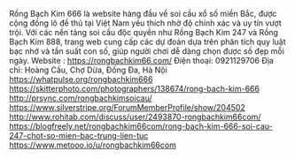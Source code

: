 Rồng Bạch Kim 666 là website hàng đầu về soi cầu xổ số miền Bắc, được cộng đồng lô đề thủ tại Việt Nam yêu thích nhờ độ chính xác và uy tín vượt trội. Với các nền tảng soi cầu độc quyền như Rồng Bạch Kim 247 và Rồng Bạch Kim 888, trang web cung cấp các dự đoán dựa trên phân tích quy luật bạc nhớ và tần suất con số, giúp người chơi dễ dàng chọn được số đẹp mỗi ngày.
Website : https://rongbachkim66.com/
Điện thoại: 0921129706
Địa chỉ: Hoàng Cầu, Chợ Dừa, Đống Đa, Hà Nội
https://whatpulse.org/rongbachkim666
https://skitterphoto.com/photographers/138674/rong-bach-kim-666
http://prsync.com/rongbachkimsoicau/
https://www.silverstripe.org/ForumMemberProfile/show/204502
http://www.rohitab.com/discuss/user/2493870-rongbachkim66com/
https://blogfreely.net/rongbachkim66com/rong-bach-kim-666-soi-cau-247-chot-so-mien-bac-trung-lien-tuc
https://www.metooo.io/u/rongbachkim66com
